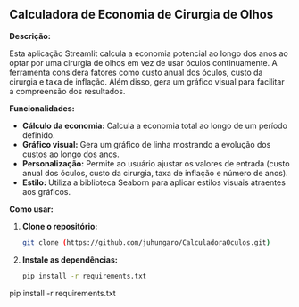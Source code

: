 ## Calculadora de Economia de Cirurgia de Olhos

**Descrição:**

Esta aplicação Streamlit calcula a economia potencial ao longo dos anos ao optar por uma cirurgia de olhos em vez de usar óculos continuamente. A ferramenta considera fatores como custo anual dos óculos, custo da cirurgia e taxa de inflação. Além disso, gera um gráfico visual para facilitar a compreensão dos resultados.

**Funcionalidades:**

* **Cálculo da economia:** Calcula a economia total ao longo de um período definido.
* **Gráfico visual:** Gera um gráfico de linha mostrando a evolução dos custos ao longo dos anos.
* **Personalização:** Permite ao usuário ajustar os valores de entrada (custo anual dos óculos, custo da cirurgia, taxa de inflação e número de anos).
* **Estilo:** Utiliza a biblioteca Seaborn para aplicar estilos visuais atraentes aos gráficos.

**Como usar:**

1. **Clone o repositório:**
   ```bash
   git clone (https://github.com/juhungaro/CalculadoraOculos.git)

2. **Instale as dependências:**
   ```bash
   pip install -r requirements.txt

pip install -r requirements.txt
